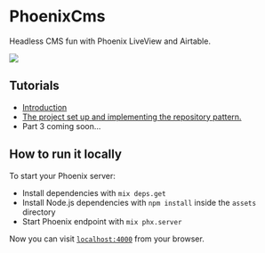 # PhoenixCms

Headless CMS fun with Phoenix LiveView and Airtable.

![](http://codeloveandboards.com/images/blog/phoenix-cms-1/site-9d4bf02d.jpg)

## Tutorials

- [Introduction](http://codeloveandboards.com/blog/2020/07/02/headless-cms-fun-with-phoenix-liveview-and-airtable-pt-1)
- [The project set up and implementing the repository pattern.](http://codeloveandboards.com/blog/2020/07/11/headless-cms-fun-with-phoenix-liveview-and-airtable-pt-2)
- Part 3 coming soon...

## How to run it locally

To start your Phoenix server:

  * Install dependencies with `mix deps.get`
  * Install Node.js dependencies with `npm install` inside the `assets` directory
  * Start Phoenix endpoint with `mix phx.server`

Now you can visit [`localhost:4000`](http://localhost:4000) from your browser.
